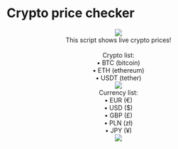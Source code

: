 # Crypto price checker
<p align="center">
    <img src="https://i.imgur.com/DwVIgrh.gif"><br>
    This script shows live crypto prices!<br><br>
    Crypto list:<br>
    • BTC  (bitcoin)<br>
    • ETH  (ethereum)<br>
    • USDT (tether)<br>
  <img src="https://i.imgur.com/DwVIgrh.gif"><br>
    Currency list:<br>
    • EUR (€)<br>
    • USD ($)<br>
    • GBP (£)<br>
    • PLN (zł)<br>
    • JPY (¥)<br>
    <img src="https://i.imgur.com/DwVIgrh.gif">
</p>
